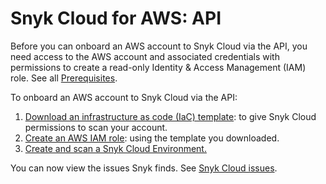 # Snyk Cloud for AWS: API

Before you can onboard an AWS account to Snyk Cloud via the API, you need access to the AWS account and associated credentials with permissions to create a read-only Identity & Access Management (IAM) role. See all [Prerequisites](../#prerequisites).

To onboard an AWS account to Snyk Cloud via the API:

1. [Download an infrastructure as code (IaC) template](step-1-download-iam-role-iac-template.md): to give Snyk Cloud permissions to scan your account.
2. [Create an AWS IAM role](step-2-create-the-snyk-iam-role-api.md): using the template you downloaded.
3. [Create and scan a Snyk Cloud Environment.](step-3-create-and-scan-a-snyk-cloud-environment.md)

You can now view the issues Snyk finds. See [Snyk Cloud issues](../../../../scan-cloud-deployment/snyk-cloud/snyk-cloud-issues/).
